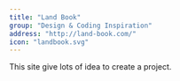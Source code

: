 ```yaml
---
title: "Land Book"
group: "Design & Coding Inspiration"
address: "http://land-book.com/"
icon: "landbook.svg"
---
```

This site give lots of idea to create a project.
